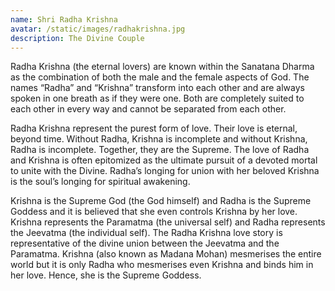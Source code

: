 ```yaml
---
name: Shri Radha Krishna
avatar: /static/images/radhakrishna.jpg
description: The Divine Couple
---
```


Radha Krishna (the eternal lovers) are known within the Sanatana Dharma as the combination of both the male and the female aspects of God. The names “Radha” and “Krishna” transform into each other and are always spoken in one breath as if they were one. Both are completely suited to each other in every way and cannot be separated from each other.

Radha Krishna represent the purest form of love. Their love is eternal, beyond time. Without Radha, Krishna is incomplete and without Krishna, Radha is incomplete. Together, they are the Supreme. The love of Radha and Krishna is often epitomized as the ultimate pursuit of a devoted mortal to unite with the Divine. Radha’s longing for union with her beloved Krishna is the soul’s longing for spiritual awakening.

Krishna is the Supreme God (the God himself) and Radha is the Supreme Goddess and it is believed that she even controls Krishna by her love. Krishna represents the Paramatma (the universal self) and Radha represents the Jeevatma (the individual self). The Radha Krishna love story is representative of the divine union between the Jeevatma and the Paramatma. Krishna (also known as Madana Mohan) mesmerises the entire world but it is only Radha who mesmerises even Krishna and binds him in her love. Hence, she is the Supreme Goddess.